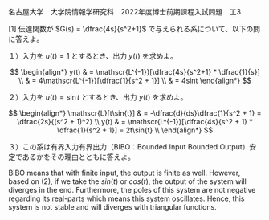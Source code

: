 名古屋大学　大学院情報学研究科　2022年度博士前期課程入試問題　工3

\[1] 伝達関数が $G(s) = \dfrac{4s}{s^2+1}$ で与えられる系について、以下の問に答えよ。

１）入力を $u(t) = 1$ とするとき、出力 $y(t)$ を求めよ。

$$
    \begin{align*}
        y(t) & = \mathscr{L^{-1}}[\dfrac{4s}{s^2+1} * \dfrac{1}{s}] \\
             & = 4\mathscr{L^{-1}}[\dfrac{1}{s^2 + 1}] \\
             & = 4sint
    \end{align*}
$$

２）入力を $u(t) = \sin{t}$ とするとき、出力 $y(t)$ を求めよ。

$$
    \begin{align*}
        \mathscr{L}[t\sin{t}] & = -\dfrac{d}{ds}\dfrac{1}{s^2 + 1} = \dfrac{2s}{(s^2 + 1)^2} \\
        y(t) & = \mathscr{L^{-1}}[\dfrac{4s}{s^2 + 1} * \dfrac{1}{s^2 + 1}] = 2t\sin{t} \\
    \end{align*}
$$

３）この系は有界入力有界出力（BIBO：Bounded Input Bounded Output）安定であるかをその理由とともに答えよ。

BIBO means that with finite input, the output is finite as well. However, based on (2), if we take the $sin(t)$ or $cos(t)$, the output of the system will diverges in the end. Furthermore, the poles of this system are not negative regarding its real-parts which means this system oscillates. Hence, this system is not stable and will diverges with triangular functions.